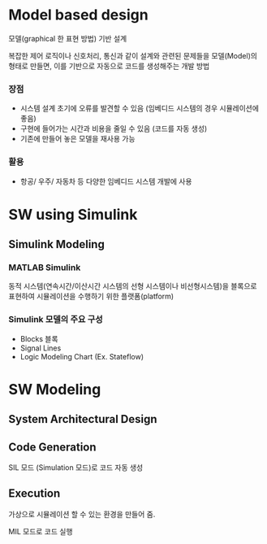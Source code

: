 # Model based design

모델(graphical 한 표현 방법) 기반 설계

복잡한 제어 로직이나 신호처리, 통신과 같이 설계와 관련된 문제들을 모델(Model)의 형태로 만들면, 이를 기반으로 자동으로 코드를 생성해주는 개발 방법

### 장점

- 시스템 설계 초기에 오류를 발견할 수 있음 (임베디드 시스템의 경우 시뮬레이션에 좋음)
- 구현에 들어가는 시간과 비용을 줄일 수 있음 (코드를 자동 생성)
- 기존에 만들어 놓은 모델을 재사용 가능

### 활용

- 항공/ 우주/ 자동차 등 다양한 임베디드 시스템 개발에 사용

# SW using Simulink

## Simulink Modeling

### MATLAB Simulink

동적 시스템(연속시간/이산시간 시스템의 선형 시스템이나 비선형시스템)을 블록으로 표현하여 시뮬레이션을 수행하기 위한 플랫폼(platform)

### Simulink 모델의 주요 구성

- Blocks 블록
- Signal Lines
- Logic Modeling Chart (Ex. Stateflow)

# SW Modeling

## System Architectural Design


## Code Generation

SIL 모드 (Simulation 모드)로 코드 자동 생성

## Execution

가상으로 시뮬레이션 할 수 있는 환경을 만들어 줌.

MIL 모드로 코드 실행
